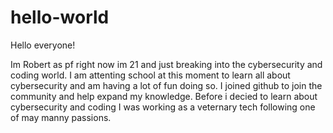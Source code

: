 # hello-world

Hello everyone!

Im Robert as pf right now im 21 and just breaking into the cybersecurity and coding world.
I am attenting school at this moment to learn all about cybersecurity and am having a lot of fun doing so.
I joined github to join the community and help expand my knowledge.
Before i decied to learn about cybersecurity and coding I was working as a veternary tech following one of may manny passions.
